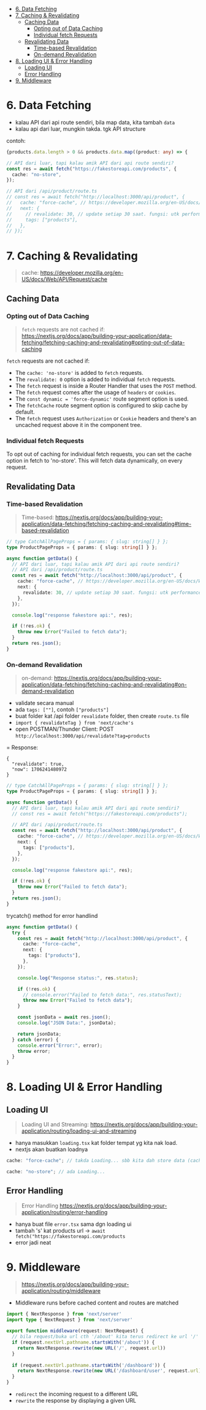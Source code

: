 - [6. Data Fetching](#6-data-fetching)
- [7. Caching \& Revalidating](#7-caching--revalidating)
  - [Caching Data](#caching-data)
    - [Opting out of Data Caching](#opting-out-of-data-caching)
    - [Individual fetch Requests](#individual-fetch-requests)
  - [Revalidating Data](#revalidating-data)
    - [Time-based Revalidation](#time-based-revalidation)
    - [On-demand Revalidation](#on-demand-revalidation)
- [8. Loading UI \& Error Handling](#8-loading-ui--error-handling)
  - [Loading UI](#loading-ui)
  - [Error Handling](#error-handling)
- [9. Middleware](#9-middleware)

# 6. Data Fetching

- kalau API dari api route sendiri, bila map data, kita tambah `data`
- kalau api dari luar, mungkin takda. tgk API structure

contoh:

```typescript
{products.data.length > 0 && products.data.map((product: any) => {
```

```typescript
// API dari luar, tapi kalau amik API dari api route sendiri?
const res = await fetch("https://fakestoreapi.com/products", {
  cache: "no-store",
});

// API dari /api/product/route.ts
// const res = await fetch("http://localhost:3000/api/product", {
//   cache: "force-cache", // https://developer.mozilla.org/en-US/docs/Web/API/Request/cache
//   next: {
//     // revalidate: 30, // update setiap 30 saat. fungsi: utk performance (e.g. for analytics)
//     tags: ["products"],
//   },
// });
```

# 7. Caching & Revalidating

> cache: https://developer.mozilla.org/en-US/docs/Web/API/Request/cache

## Caching Data

### Opting out of Data Caching

> `fetch` requests are not cached if: https://nextjs.org/docs/app/building-your-application/data-fetching/fetching-caching-and-revalidating#opting-out-of-data-caching

`fetch` requests are not cached if:

- The `cache: 'no-store'` is added to `fetch` requests.
- The `revalidate: 0` option is added to individual `fetch` requests.
- The `fetch` request is inside a Router Handler that uses the `POST` method.
- The `fetch` request comes after the usage of `headers` or `cookies`.
- The `const dynamic = 'force-dynamic'` route segment option is used.
- The `fetchCache` route segment option is configured to skip cache by default.
- The `fetch` request uses `Authorization` or `Cookie` headers and there's an uncached request above it in the component tree.

### Individual fetch Requests

To opt out of caching for individual fetch requests, you can set the cache option in fetch to 'no-store'. This will fetch data dynamically, on every request.

## Revalidating Data

### Time-based Revalidation

> Time-based: https://nextjs.org/docs/app/building-your-application/data-fetching/fetching-caching-and-revalidating#time-based-revalidation

```typescript
// type CatchAllPageProps = { params: { slug: string[] } };
type ProductPageProps = { params: { slug: string[] } };

async function getData() {
  // API dari luar, tapi kalau amik API dari api route sendiri?
  // API dari /api/product/route.ts
  const res = await fetch("http://localhost:3000/api/product", {
    cache: "force-cache", // https://developer.mozilla.org/en-US/docs/Web/API/Request/cache
    next: {
      revalidate: 30, // update setiap 30 saat. fungsi: utk performance (e.g. for analytics)
    },
  });

  console.log("response fakestore api:", res);

  if (!res.ok) {
    throw new Error("Failed to fetch data");
  }
  return res.json();
}
```

### On-demand Revalidation

> on-demand: https://nextjs.org/docs/app/building-your-application/data-fetching/fetching-caching-and-revalidating#on-demand-revalidation

- validate secara manual
- ada `tags: [""]`, contoh `["products"]`
- buat folder kat /api folder `revalidate` folder, then create `route.ts` file
- `import { revalidateTag } from 'next/cache's`
- open POSTMAN/Thunder Client: POST `http://localhost:3000/api/revalidate?tag=products`

= Response:

```log
{
  "revalidate": true,
  "now": 1706241480972
}
```

```typescript
// type CatchAllPageProps = { params: { slug: string[] } };
type ProductPageProps = { params: { slug: string[] } };

async function getData() {
  // API dari luar, tapi kalau amik API dari api route sendiri?
  // const res = await fetch("https://fakestoreapi.com/products");

  // API dari /api/product/route.ts
  const res = await fetch("http://localhost:3000/api/product", {
    cache: "force-cache", // https://developer.mozilla.org/en-US/docs/Web/API/Request/cache
    next: {
      tags: ["products"],
    },
  });

  console.log("response fakestore api:", res);

  if (!res.ok) {
    throw new Error("Failed to fetch data");
  }
  return res.json();
}
```

trycatch() method for error handlind

```typescript
async function getData() {
  try {
    const res = await fetch("http://localhost:3000/api/product", {
      cache: "force-cache",
      next: {
        tags: ["products"],
      },
    });

    console.log("Response status:", res.status);

    if (!res.ok) {
      // console.error("Failed to fetch data:", res.statusText);
      throw new Error("Failed to fetch data");
    }

    const jsonData = await res.json();
    console.log("JSON Data:", jsonData);

    return jsonData;
  } catch (error) {
    console.error("Error:", error);
    throw error;
  }
}
```

# 8. Loading UI & Error Handling

## Loading UI

> Loading UI and Streaming: https://nextjs.org/docs/app/building-your-application/routing/loading-ui-and-streaming

- hanya masukkan `loading.tsx` kat folder tempat yg kita nak load.
- nextjs akan buatkan loadnya

```typescript
cache: "force-cache"; // takda Loading... sbb kita dah store data (cache)

cache: "no-store"; // ada Loading...
```

## Error Handling

> Error Handling https://nextjs.org/docs/app/building-your-application/routing/error-handling

- hanya buat file `error.tsx` sama dgn loading ui
- tambah 's' kat products url -> `await fetch("https://fakestoreapi.com/products`
- error jadi neat

# 9. Middleware

> https://nextjs.org/docs/app/building-your-application/routing/middleware

- Middleware runs before cached content and routes are matched


```typescript
import { NextResponse } from 'next/server'
import type { NextRequest } from 'next/server'
 
export function middleware(request: NextRequest) {
  // bila request/buka url cth '/about' kita terus redirect ke url '/'
  if (request.nextUrl.pathname.startsWith('/about')) {
    return NextResponse.rewrite(new URL('/', request.url))
  }
 
  if (request.nextUrl.pathname.startsWith('/dashboard')) {
    return NextResponse.rewrite(new URL('/dashboard/user', request.url))
  }
}
```

- `redirect` the incoming request to a different URL
- `rewrite` the response by displaying a given URL


